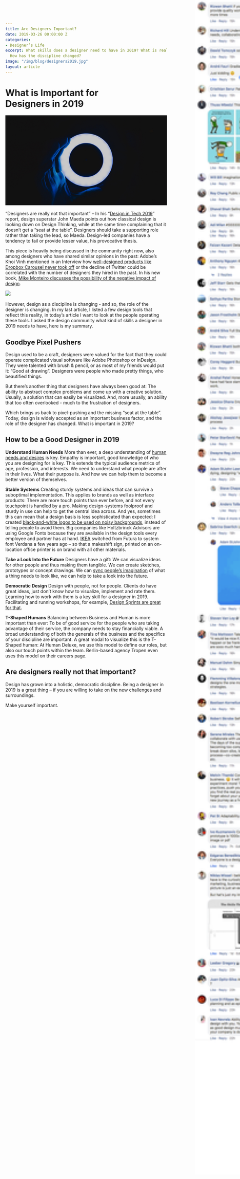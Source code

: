 ```yaml
---
title: Are Designers Important?
date: 2019-03-26 00:00:00 Z
categories:
- Designer’s Life
excerpt: What skills does a designer need to have in 2019? What is really important?
  How has the discipline changed?
image: "/img/blog/designers2019.jpg"
layout: article
---
```


<img src="/img/blog/designer-skills-in-2019.png" class="parallax-image" style="position: absolute; top: 0; left: 50%; margin-left: 340px; max-width: 400px; min-width: 400px;" data-bottom-top="transform:translate(0,-220%)" data-top-bottom="transform:translate(0,200%)" >

# What is Important for Designers&nbsp;in&nbsp;2019

![](/img/blog/designers2019.jpg)

“Designers are really not that important” – In his “[Design in Tech 2019](https://designintech.report/2019/03/09/design-in-tech-report-2019/)” report, design superstar John Maeda points out how classical design is looking down on Design Thinking, while at the same time complaining that it doesn’t get a “seat at the table”. Designers should take a supporting role rather than taking the lead, so Maeda. Design-led companies have a tendency to fail or provide lesser value, his provocative thesis.

This piece is heavily being discussed in the community right now, also among designers who have shared similar opinions in the past: Adobe’s Khoi Vinh mentioned in an Interview how [well-designed products like Dropbox Carousel never took off](https://johannesippen.com/2017/khoi-vinh/) or the decline of Twitter could be correlated with the number of designers they hired in the past. In his new book, [Mike Monteiro discusses the possibility of the negative impact of design](https://www.amazon.com/Ruined-Design-Designers-Destroyed-World-ebook/dp/B07PS16XY9).

![](https://d2mxuefqeaa7sj.cloudfront.net/s_98CFDFCE0687D9EF05AD69816138795B5492C5EAA57F7D38BC8D359B76188256_1553609518928_Screen+Shot+2019-03-26+at+15.11.33.png)

However, design as a discipline is changing - and so, the role of the designer is changing. In my last article, I listed a few design tools that reflect this reality, in today’s article I want to look at the people operating these tools. I asked the design community what kind of skills a designer in 2019 needs to have, here is my summary.


## Goodbye Pixel Pushers

Design used to be a craft, designers were valued for the fact that they could operate complicated visual software like Adobe Photoshop or InDesign. They were talented with brush & pencil, or as most of my friends would put it: “Good at drawing”. Designers were people who made pretty things, who beautified things. 

But there’s another thing that designers have always been good at: The ability to abstract complex problems and come up with a creative solution. Usually, a solution that can easily be visualized. And, more usually, an ability that too often overlooked - much to the frustration of designers.

Which brings us back to pixel-pushing and the missing “seat at the table”. Today, design is widely accepted as an important business factor, and the role of the designer has changed. What is important in 2019?


## How to be a Good Designer in 2019

**Understand Human Needs**
More than ever, a deep understanding of [human needs and desires](https://johannesippen.com/2019/humans-not-users/) is key. Empathy is important, good knowledge of who you are designing for is key. This extends the typical audience metrics of age, profession, and interests. We need to understand what people are after in their lives. What their purpose is. And how we can help them to become a better version of themselves.

**Stable Systems**
Creating sturdy systems and ideas that can survive a suboptimal implementation. This applies to brands as well as interface products: There are more touch points than ever before, and not every touchpoint is handled by a pro. Making design-systems foolproof and sturdy in use can help to get the central idea across. And yes, sometimes this can mean that a design basis is less sophisticated than expected: I created [black-and-white logos to be used on noisy backgrounds](https://johannesippen.com/diamonddash/), instead of telling people to avoid them. Big companies like Holtzbrinck Advisors are using Google Fonts because they are available in the design tools every employee and partner has at hand. [IKEA](https://johannesippen.com/2017/ikea-principle/) switched from Futura to system font Verdana a few years ago – so that a makeshift sign, printed on an on-location office printer is on brand with all other materials.

**Take a Look Into the Future**
Designers have a gift: We can visualize ideas for other people and thus making them tangible. We can create sketches, prototypes or concept drawings. We can [sync people’s imagination](https://johannesippen.com/2019/access-over-ownership/) of what a thing needs to look like, we can help to take a look into the future. 

**Democratic Design**
Design with people, not for people. Clients do have great ideas, just don’t know how to visualize, implement and rate them. Learning how to work with them is a key skill for a designer in 2019. Facilitating and running workshops, for example, [Design Sprints are great for that](https://johannesippen.com/2018/design-sprint/).  

**T-Shaped Humans**
Balancing between Business and Human is more important than ever: To be of good service for the people who are taking advantage of their service, the company needs to stay financially viable. A broad understanding of both the generals of the business and the specifics of your discipline are important. A great modal to visualize this is the T-Shaped human: At Human Deluxe, we use this model to define our roles, but also our touch points within the team. Berlin-based agency Tropen even uses this model on their careers page.


## Are designers really not that important?

Design has grown into a holistic, democratic discipline. Being a designer in 2019 is a great thing – if you are willing to take on the new challenges and surroundings. 

Make yourself important.

<script type="text/javascript" src="/js/skrollr.min.js"></script>
<script type="text/javascript">
if(!navigator.platform.match(/iPhone|iPod|iPad|Android/)) {
  skrollr.init({
  smoothScrolling: false,
  mobileDeceleration: 0.004
  });
}
</script>
